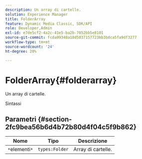 ```yaml
---
description: Un array di cartelle.
solution: Experience Manager
title: FolderArray
feature: Dynamic Media Classic, SDK/API
role: Developer,Admin
exl-id: e7de5cf2-4a2c-41e5-ba2b-7052bb5e8101
source-git-commit: fcda99340a18d5037157723bb3bdca5fa9df3277
workflow-type: tm+mt
source-wordcount: '24'
ht-degree: 20%

---
```


# FolderArray{#folderarray}

Un array di cartelle.

Sintassi

## Parametri {#section-2fc9bea56b6d4b72b80d4f04c5f9b862}

| Nome | Tipo | Descrizione |
|---|---|---|
| `*`elementi`*` | `types:Folder` | Array di cartelle. |
